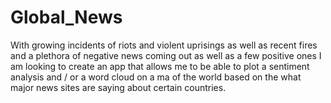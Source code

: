 # Global_News
With growing incidents of riots and violent uprisings as well as recent fires and a plethora of negative news coming out as well as a few positive ones I am looking to create an app that allows me to be able to plot a sentiment analysis and / or a word cloud on a ma of the world based on the what major news sites are saying about certain countries.
